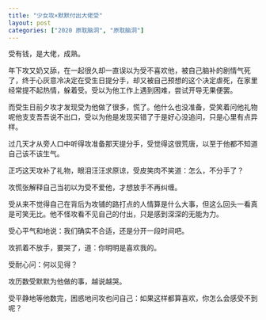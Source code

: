 ```yaml
---
title: "少女攻×默默付出大佬受"
layout: post
categories: ["2020 原耽脑洞", "原耽脑洞"]
---
```

受有钱，是大佬，成熟。

年下攻又奶又舔，在一起很久却一直误以为受不喜欢他，被自己脑补的剧情气死了，终于心灰意冷决定在受生日提分手，却又被自己预想的这个决定虐死，在家里经常提不起热情，躲着受。受以为他工作上遇到困难，尝试开导无果便罢。

而受生日前夕攻才发现受为他做了很多，慌了。他什么也没准备，受笑着问他礼物呢他支支吾吾说不出口，受以为他是发现买错了于是好心没追问，只是心里有点异样。

过几天才从旁人口中听得攻准备那天提分手，受觉得这很荒唐，以至于他都不知道自己该不该生气。

正巧这天攻补了礼物，眼泪汪汪求原谅，受皮笑肉不笑道：怎么，不分手了？

攻慌张解释自己当初以为受不爱他，才想放手不再纠缠。

受从来不觉得自己在背后为攻铺的路打点的人情算是什么大事，但这么回头一看真是可笑无比。他不怪攻看不见自己的付出，只是感到深深的无能为力。

受心平气和地说：我们确实不合适，还是分开一段时间吧。

攻抓着不放手，要哭了，道：你明明是喜欢我的。

受耐心问：何以见得？

攻历数受默默为他做的事，越说越哭。

受平静地等他数完，困惑地问攻也问自己：如果这样都算喜欢，你怎么会感受不到呢？
